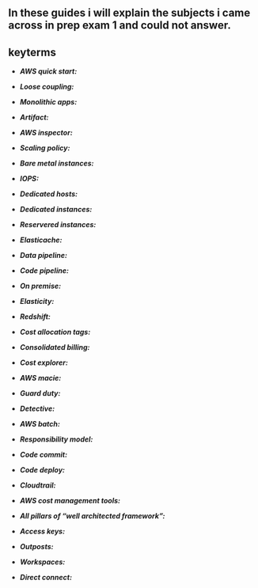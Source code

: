 ## In these guides i will explain the subjects i came across in prep exam 1 and could not answer.



## keyterms
- ***AWS quick start:***

- ***Loose coupling:***

- ***Monolithic apps:***

- ***Artifact:***

- ***AWS inspector:***

- ***Scaling policy:***

- ***Bare metal instances:***

- ***IOPS:***

- ***Dedicated hosts:***

- ***Dedicated instances:***

- ***Reservered instances:***

- ***Elasticache:***

- ***Data pipeline:***

- ***Code pipeline:***

- ***On premise:***

- ***Elasticity:***

- ***Redshift:***

- ***Cost allocation tags:***

- ***Consolidated billing:***

- ***Cost explorer:***

- ***AWS macie:***

- ***Guard duty:***

- ***Detective:***

- ***AWS batch:***

- ***Responsibility model:***

- ***Code commit:***

- ***Code deploy:***

- ***Cloudtrail:***

- ***AWS cost management tools:***

- ***All pillars of “well architected framework”:***

- ***Access keys:***

- ***Outposts:*** 

- ***Workspaces:***

- ***Direct connect:***

